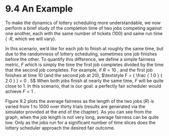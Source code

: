 # 9.4 An Example  

To make the dynamics of lottery scheduling more understandable, we now perform a brief study of the completion time of two jobs competing against one another, each with the same number of tickets (100) and same run time ( $\cdot R ,$ which we will vary).  

In this scenario, we’d like for each job to finish at roughly the same time, but due to the randomness of lottery scheduling, sometimes one job finishes before the other. To quantify this difference, we define a simple fairness metric, $F$ which is simply the time the first job completes divided by the time that the second job completes. For example, if $R = 1 0$ , and the first job finishes at time 10 (and the second job at 20), $\textstyle F = { \frac { 1 0 } { 2 0 } } = 0 . 5$ When both jobs finish at nearly the same time, $F$ will be quite close to 1. In this scenario, that is our goal: a perfectly fair scheduler would achieve $F = 1$ .  

Figure 9.2 plots the average fairness as the length of the two jobs $( R )$ is varied from 1 to 1000 over thirty trials (results are generated via the simulator provided at the end of the chapter). As you can see from the graph, when the job length is not very long, average fairness can be quite low. Only as the jobs run for a significant number of time slices does the lottery scheduler approach the desired fair outcome.  

